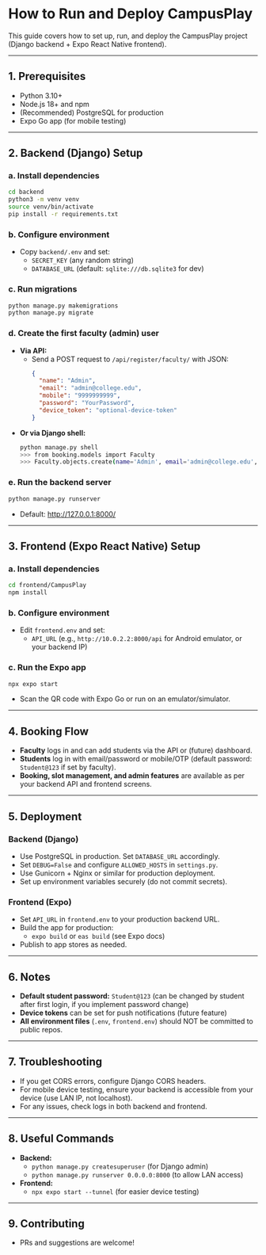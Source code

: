 # How to Run and Deploy CampusPlay

This guide covers how to set up, run, and deploy the CampusPlay project (Django backend + Expo React Native frontend).

---

## 1. Prerequisites
- Python 3.10+
- Node.js 18+ and npm
- (Recommended) PostgreSQL for production
- Expo Go app (for mobile testing)

---

## 2. Backend (Django) Setup

### a. Install dependencies
```bash
cd backend
python3 -m venv venv
source venv/bin/activate
pip install -r requirements.txt
```

### b. Configure environment
- Copy `backend/.env` and set:
  - `SECRET_KEY` (any random string)
  - `DATABASE_URL` (default: `sqlite:///db.sqlite3` for dev)

### c. Run migrations
```bash
python manage.py makemigrations
python manage.py migrate
```

### d. Create the first faculty (admin) user
- **Via API:**
  - Send a POST request to `/api/register/faculty/` with JSON:
    ```json
    {
      "name": "Admin",
      "email": "admin@college.edu",
      "mobile": "9999999999",
      "password": "YourPassword",
      "device_token": "optional-device-token"
    }
    ```
- **Or via Django shell:**
  ```bash
  python manage.py shell
  >>> from booking.models import Faculty
  >>> Faculty.objects.create(name='Admin', email='admin@college.edu', mobile='9999999999', password='YourPassword')
  ```

### e. Run the backend server
```bash
python manage.py runserver
```
- Default: http://127.0.0.1:8000/

---

## 3. Frontend (Expo React Native) Setup

### a. Install dependencies
```bash
cd frontend/CampusPlay
npm install
```

### b. Configure environment
- Edit `frontend.env` and set:
  - `API_URL` (e.g., `http://10.0.2.2:8000/api` for Android emulator, or your backend IP)

### c. Run the Expo app
```bash
npx expo start
```
- Scan the QR code with Expo Go or run on an emulator/simulator.

---

## 4. Booking Flow
- **Faculty** logs in and can add students via the API or (future) dashboard.
- **Students** log in with email/password or mobile/OTP (default password: `Student@123` if set by faculty).
- **Booking, slot management, and admin features** are available as per your backend API and frontend screens.

---

## 5. Deployment

### Backend (Django)
- Use PostgreSQL in production. Set `DATABASE_URL` accordingly.
- Set `DEBUG=False` and configure `ALLOWED_HOSTS` in `settings.py`.
- Use Gunicorn + Nginx or similar for production deployment.
- Set up environment variables securely (do not commit secrets).

### Frontend (Expo)
- Set `API_URL` in `frontend.env` to your production backend URL.
- Build the app for production:
  - `expo build` or `eas build` (see Expo docs)
- Publish to app stores as needed.

---

## 6. Notes
- **Default student password:** `Student@123` (can be changed by student after first login, if you implement password change)
- **Device tokens** can be set for push notifications (future feature)
- **All environment files** (`.env`, `frontend.env`) should NOT be committed to public repos.

---

## 7. Troubleshooting
- If you get CORS errors, configure Django CORS headers.
- For mobile device testing, ensure your backend is accessible from your device (use LAN IP, not localhost).
- For any issues, check logs in both backend and frontend.

---

## 8. Useful Commands
- **Backend:**
  - `python manage.py createsuperuser` (for Django admin)
  - `python manage.py runserver 0.0.0.0:8000` (to allow LAN access)
- **Frontend:**
  - `npx expo start --tunnel` (for easier device testing)

---

## 9. Contributing
- PRs and suggestions are welcome! 
